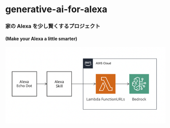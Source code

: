 # generative-ai-for-alexa

### 家の Alexa を少し賢くするプロジェクト

#### (Make your Alexa a little smarter)

![Alexa Skill](./docs/alexa-images.png)

